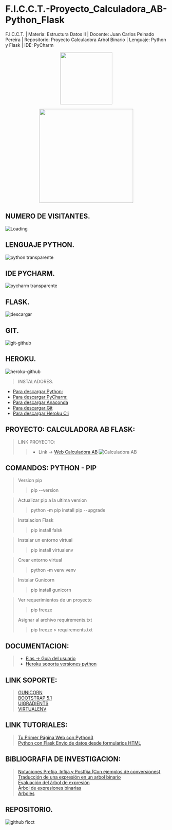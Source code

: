 # F.I.C.C.T.-Proyecto_Calculadora_AB-Python_Flask
F.I.C.C.T. | Materia: Estructura Datos II | Docente: Juan Carlos Peinado Pereira | Repositorio: Proyecto Calculadora Arbol Binario | Lenguaje: Python y Flask | IDE: PyCharm

<p align="center"><img src="https://user-images.githubusercontent.com/36086876/146686931-7454e35d-a44b-422f-84c6-c3645d235ad3.png" width="162"></p>
<p align="center"><img src="https://user-images.githubusercontent.com/36086876/148548585-d4259cff-b909-48de-8d48-c41a7ba2cab3.png" width="292"></p>

## NUMERO DE VISITANTES.
<img align="left" src = "https://profile-counter.glitch.me/F.I.C.C.T.-Proyecto_Calculadora_AB-Python_Flask/count.svg" alt ="Loading"> <br>

## LENGUAJE PYTHON.
![python transparente](https://user-images.githubusercontent.com/36086876/118345544-3bef4d00-b503-11eb-9072-8f429dbca6b3.png)

## IDE PYCHARM.
![pycharm transparente](https://user-images.githubusercontent.com/36086876/118345659-0b5be300-b504-11eb-9a94-a79820e5dea5.png)

## FLASK.
![descargar](https://user-images.githubusercontent.com/36086876/147249480-c5a495ad-452c-46e9-b09f-2fe1229c6f16.png)

## GIT.
![git-github](https://user-images.githubusercontent.com/36086876/147296810-eb9c8bad-ea53-4182-8821-c36d4405778f.png)

## HEROKU.
![heroku-github](https://user-images.githubusercontent.com/36086876/147297006-544bafce-225a-4513-83be-b5f510a17aec.png)

> INSTALADORES.
* [Para descargar Python:](https://www.python.org/) <br>
* [Para descargar PyCharm:](https://www.jetbrains.com/es-es/pycharm/) <br>
* [Para descargar Anaconda](https://www.anaconda.com/products/individual) <br>
* [Para descargar Git](https://git-scm.com/) <br>
* [Para descargar Heroku Cli](https://devcenter.heroku.com/articles/heroku-cli) <br>

## PROYECTO: CALCULADORA AB FLASK:
> LINK PROYECTO:
>> + Link -> [Web Calculadora AB](https://calculadora-ab-flask.herokuapp.com/)
![Calculadora AB](https://user-images.githubusercontent.com/36086876/150285892-39cbd026-02ff-4bb7-96ac-d81ed28c1bb6.gif)


## COMANDOS: PYTHON - PIP 
> Version pip
> > pip --version

> Actualizar pip a la ultima version
> > python -m pip install pip --upgrade

> Instalacion Flask
> > pip install falsk

> Instalar un entorno virtual
> > pip install virtualenv

> Crear entorno virtual
> > python -m venv venv

> Instalar Gunicorn
> > pip install gunicorn

> Ver requerimientos de un proyecto
> > pip freeze
>
> Asignar al archivo requirements.txt
> > pip freeze > requirements.txt

## DOCUMENTACION:
> * [Flas -> Guía del usuario](https://flask.palletsprojects.com/en/2.0.x/) <br>
> * [Heroku soporta versiones python](https://devcenter.heroku.com/articles/python-support#specifying-a-python-version)

## LINK SOPORTE:
> [GUNICORN](https://gunicorn.org/) <br>
> [BOOTSTRAP 5.1](https://getbootstrap.com/docs/5.1/getting-started/introduction/) <br>
> [UIGRADIENTS](https://uigradients.com/#Combi) <br>
> [VIRTUALENV](https://virtualenv.pypa.io/en/latest/) <br>

## LINK TUTORIALES:
> [Tu Primer Página Web con Python3](https://www.youtube.com/watch?v=fxavwHPJ36o) <br>
> [Python con Flask Envio de datos desde formularios HTML](https://www.youtube.com/watch?v=dlhg8HMZTOk) <br>

## BIBLIOGRAFIA DE INVESTIGACION:
> [Notaciones Prefija, Infija y Postfija (Con ejemplos de conversiones)](https://www.youtube.com/watch?v=PgZfeEZZnxg&list=LL) <br>
> [Traducción de una expresión en un arbol binario](https://www.infor.uva.es/~cvaca/asigs/AlgInfPost.htm) <br>
> [Evaluación del árbol de expresión](https://www.geeksforgeeks.org/evaluation-of-expression-tree/) <br>
> [Árbol de expresiones binarias](https://en.wikipedia.org/wiki/Binary_expression_tree) <br>
> [Arboles](http://aniei.org.mx/paginas/uam/CursoPoo/curso_poo_12.html) <br>

## REPOSITORIO. 
![github ficct](https://user-images.githubusercontent.com/36086876/119494544-69bc6900-bd2f-11eb-8c42-810b19ede512.png) 